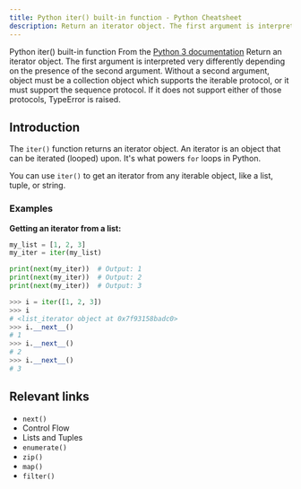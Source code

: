 ```yaml
---
title: Python iter() built-in function - Python Cheatsheet
description: Return an iterator object. The first argument is interpreted very differently depending on the presence of the second argument. Without a second argument, object must be a collection object which supports the iterable protocol, or it must support the sequence protocol. If it does not support either of those protocols, TypeError is raised.
---
```


<base-title :title="frontmatter.title" :description="frontmatter.description">
Python iter() built-in function
</base-title>

<base-disclaimer>
  <base-disclaimer-title>
    From the <a target="_blank" href="https://docs.python.org/3/library/functions.html#iter">Python 3 documentation</a>
  </base-disclaimer-title>
  <base-disclaimer-content>
   Return an iterator object. The first argument is interpreted very differently depending on the presence of the second argument. Without a second argument, object must be a collection object which supports the iterable protocol, or it must support the sequence protocol. If it does not support either of those protocols, TypeError is raised.
  </base-disclaimer-content>
</base-disclaimer>

## Introduction

The `iter()` function returns an iterator object. An iterator is an object that can be iterated (looped) upon. It's what powers `for` loops in Python.

You can use `iter()` to get an iterator from any iterable object, like a list, tuple, or string.

### Examples

**Getting an iterator from a list:**

```python
my_list = [1, 2, 3]
my_iter = iter(my_list)

print(next(my_iter))  # Output: 1
print(next(my_iter))  # Output: 2
print(next(my_iter))  # Output: 3
```



```python
>>> i = iter([1, 2, 3])
>>> i
# <list_iterator object at 0x7f93158badc0>
>>> i.__next__()
# 1
>>> i.__next__()
# 2
>>> i.__next__()
# 3
```

## Relevant links

- <router-link :to="'/builtin/next'">`next()`</router-link>
- <router-link :to="'/cheatsheet/control-flow'">Control Flow</router-link>
- <router-link :to="'/cheatsheet/lists-and-tuples'">Lists and Tuples</router-link>
- <router-link :to="'/builtin/enumerate'">`enumerate()`</router-link>
- <router-link :to="'/builtin/zip'">`zip()`</router-link>
- <router-link :to="'/builtin/map'">`map()`</router-link>
- <router-link :to="'/builtin/filter'">`filter()`</router-link>
